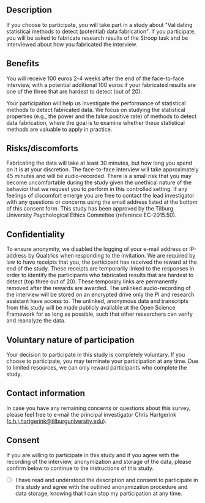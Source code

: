 ## Description

If you choose to participate, you will take part in a study about "Validating statistical methods to detect (potential) data fabrication". If you participate, you will be asked to fabricate research results of the Stroop task and be interviewed about how you fabricated the interview.

## Benefits

You will receive 100 euros 2-4 weeks after the end of the face-to-face interview, with a potential additional 100 euros if your fabricated results are one of the three that are hardest to detect (out of 20).

Your participation will help us investigate the performance of statistical methods to detect fabricated data. We focus on studying the statistical properties (e.g., the power and the false positive rate) of methods to detect data fabrication, where the goal is to examine whether these statistical methods are valuable to apply in practice.

## Risks/discomforts

Fabricating the data will take at least 30 minutes, but how long you spend on it is at your discretion. The face-to-face interview will take approximately 45 minutes and will be audio-recorded. There is a small risk that you may become uncomfortable during the study given the unethical nature of the behavior that we request you to perform in this controlled setting. If any feelings of discomfort emerge you are free to contact the lead investigator with any questions or concerns using the email address listed at the bottom of this consent form. This study has been approved by the Tilburg University Psychological Ethics Committee (reference EC-2015.50).

## Confidentiality

To ensure anonymity, we disabled the logging of your e-mail address or IP-address by Qualtrics when responding to the invitation. We are required by law to have receipts that you, the participant has received the reward at the end of the study. These receipts are temporarily linked to the responses in order to identify the participants who fabricated results that are hardest to detect (top three out of 20). These temporary links are permanently removed after the rewards are awarded. The unlinked audio-recording of the interview will be stored on an encrypted drive only the PI and research assistant have access to. The unlinked, anonymous data and transcripts from this study will be made publicly available at the Open Science Framework for as long as possible, such that other researchers can verify and reanalyze the data.

## Voluntary nature of participation

Your decision to participate in this study is completely voluntary. If you choose to participate, you may terminate your participation at any time. Due to limited resources, we can only reward participants who complete the study.

## Contact information

In case you have any remaining concerns or questions about this survey, please feel free to e-mail the principal investigator Chris Hartgerink ([c.h.j.hartgerink@tilburguniversity.edu](mailto:c.h.j.hartgerink@tilburguniversity.edu)).

## Consent

If you are willing to participate in this study and if you agree with the recording of the interview, anonymization and storage of the data, please confirm below to continue to the instructions of this study.
 
 - [ ]	I have read and understood the description and consent to participate in this study and agree with the outlined anonymization procedure and data storage, knowing that I can stop my participation at any time.
